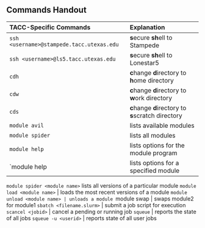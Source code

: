 ## Commands Handout

TACC-Specific Commands | Explanation
:---|:---
`ssh <username>@stampede.tacc.utexas.edu` | **s**ecure **sh**ell to Stampede
`ssh <username>@ls5.tacc.utexas.edu` | **s**ecure **sh**ell to Lonestar5
`cdh` | **c**hange **d**irectory to **h**ome directory
`cdw` | **c**hange **d**irectory to **w**ork directory
`cds` | **c**hange **d**irectory to **s**scratch directory
`module avil` | lists available modules
`module spider` | lists all modules
`module help` | lists options for the module program
`module help <module name> | lists options for a specified module
`module spider <module name>` lists all versions of a particular module
`module load <module name>` | loads the most recent versions of a module
`module unload <module name> | unloads a module
`module swap <module1> <module2> | swaps module2 for module1
`sbatch <filename.slurm>` | submit a job script for execution
`scancel <jobid>` | cancel a pending or running job
`squeue` | reports the state of all jobs 
`squeue -u <userid>` | reports state of all user jobs

